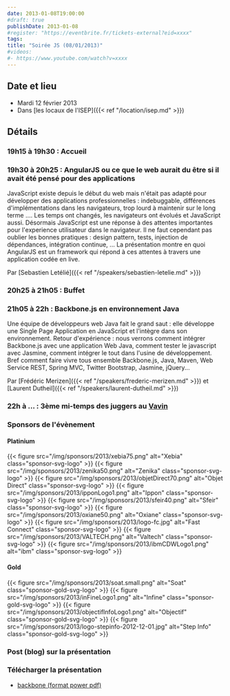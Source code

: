 ```yaml
---
date: 2013-01-08T19:00:00
#draft: true
publishDate: 2013-01-08
#register: "https://eventbrite.fr/tickets-external?eid=xxxx"
tags:
title: "Soirée JS (08/01/2013)"
#videos: 
#- https://www.youtube.com/watch?v=xxxx
---
```


## Date et lieu

* Mardi 12 février 2013
* Dans [les locaux de l'ISEP]({{< ref "/location/isep.md" >}})
<!-- Photos - 210 participants -->

## Détails

### 19h15 à 19h30 : Accueil

### 19h30 à 20h25 : AngularJS ou ce que le web aurait du être si il avait été pensé pour des applications

JavaScript existe depuis le début du web mais n'était pas adapté pour développer des applications professionnelles : indebuggable, différences d'implémentations dans les navigateurs, trop lourd à maintenir sur le long terme .... Les temps ont changés, les navigateurs ont évolués et JavaScript aussi. Désormais JavaScript est une réponse à des attentes importantes pour l'experience utilisateur dans le navigateur. Il ne faut cependant pas oublier les bonnes pratiques : design pattern, tests, injection de dépendances, intégration continue, ... La présentation montre en quoi AngularJS est un framework qui répond à ces attentes à travers une application codée en live.

Par [Sebastien Letélié]({{< ref "/speakers/sebastien-letelie.md" >}})

### 20h25 à 21h05 : Buffet

### 21h05 à 22h : Backbone.js en environnement Java

Une équipe de développeurs web Java fait le grand saut : elle développe une Single Page Application en JavaScript et l'intègre dans son environnement. Retour d'expérience : nous verrons comment intégrer Backbone.js avec une application Web Java, comment tester le javascript avec Jasmine, comment intégrer le tout dans l'usine de développement. Bref comment faire vivre tous ensemble Backbone.js, Java, Maven, Web Service REST, Spring MVC, Twitter Bootstrap, Jasmine, jQuery...

Par [Frédéric Merizen]({{< ref "/speakers/frederic-merizen.md" >}}) et [Laurent Dutheil]({{< ref "/speakers/laurent-dutheil.md" >}})

### 22h à ... : 3ème mi-temps des juggers au [Vavin](https://maps.google.fr/maps/place?hl=fr&sourceid=navclient-ff&rlz=1B3GGGL_frFR294FR295&um=1&ie=UTF-8&q=restaurant+le+vavin+paris&fb=1&gl=fr&hq=restaurant+le+vavin&hnear=paris&cid=16763854041267710574)

### Sponsors de l'évènement

#### Platinium
{{< figure src="/img/sponsors/2013/xebia75.png" alt="Xebia" class="sponsor-svg-logo" >}}
{{< figure src="/img/sponsors/2013/zenika50.png" alt="Zenika" class="sponsor-svg-logo" >}}
{{< figure src="/img/sponsors/2013/objetDirect70.png" alt="Objet Direct" class="sponsor-svg-logo" >}}
{{< figure src="/img/sponsors/2013/ipponLogo1.png" alt="Ippon" class="sponsor-svg-logo" >}}
{{< figure src="/img/sponsors/2013/sfeir40.png" alt="Sfeir" class="sponsor-svg-logo" >}}
{{< figure src="/img/sponsors/2013/oxiane50.png" alt="Oxiane" class="sponsor-svg-logo" >}}
{{< figure src="/img/sponsors/2013/logo-fc.jpg" alt="Fast Connect" class="sponsor-svg-logo" >}}
{{< figure src="/img/sponsors/2013/VALTECH.png" alt="Valtech" class="sponsor-svg-logo" >}}
{{< figure src="/img/sponsors/2013/ibmCDWLogo1.png" alt="ibm" class="sponsor-svg-logo" >}}

#### Gold
{{< figure src="/img/sponsors/2013/soat.small.png" alt="Soat" class="sponsor-gold-svg-logo" >}}
{{< figure src="/img/sponsors/2013/inFineLogo1.png" alt="Infine" class="sponsor-gold-svg-logo" >}}
{{< figure src="/img/sponsors/2013/objectifInfoLogo1.png" alt="Objectif" class="sponsor-gold-svg-logo" >}}
{{< figure src="/img/sponsors/2013/logo-stepinfo-2012-12-01.jpg" alt="Step Info" class="sponsor-gold-svg-logo" >}}

### Post (blog) sur la présentation

### Télécharger la présentation

- [backbone (format power pdf)](/resources/2013/backbonev4x.pdf)
